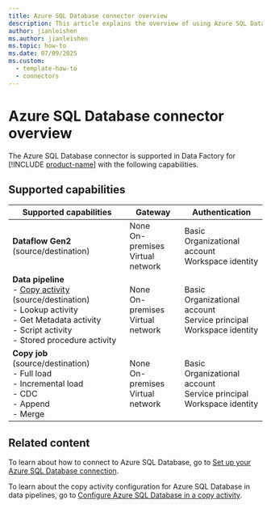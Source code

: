 ```yaml
---
title: Azure SQL Database connector overview
description: This article explains the overview of using Azure SQL Database.
author: jianleishen
ms.author: jianleishen
ms.topic: how-to
ms.date: 07/09/2025
ms.custom:
  - template-how-to
  - connectors
---
```


# Azure SQL Database connector overview

The Azure SQL Database connector is supported in Data Factory for [!INCLUDE [product-name](../includes/product-name.md)] with the following capabilities.

## Supported capabilities

| Supported capabilities                                                                 | Gateway                        | Authentication   |
|----------------------------------------------------------------------------------------|--------------------------------|------------------|
| **Dataflow Gen2** (source/destination)                                                 | None<br> On-premises<br> Virtual network | Basic<br> Organizational account <br>Workspace identity|
| **Data pipeline** <br>- [Copy activity](connector-azure-sql-database-copy-activity.md) (source/destination)<br>- Lookup activity<br>- Get Metadata activity<br>- Script activity<br>- Stored procedure activity | None<br> On-premises<br> Virtual network | Basic<br> Organizational account<br> Service principal<br>Workspace identity |
| **Copy job** (source/destination) <br>- Full load<br>- Incremental load<br>- CDC<br>- Append<br>- Merge | None<br> On-premises<br> Virtual network | Basic<br> Organizational account<br> Service principal<br>Workspace identity |

## Related content

To learn about how to connect to Azure SQL Database, go to [Set up your Azure SQL Database connection](connector-azure-sql-database.md).

To learn about the copy activity configuration for Azure SQL Database in data pipelines, go to [Configure Azure SQL Database in a copy activity](connector-azure-sql-database-copy-activity.md).
